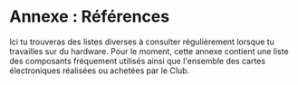 # Annexe : Références
Ici tu trouveras des listes diverses à consulter régulièrement lorsque tu travailles sur du hardware. 
Pour le moment, cette annexe contient une liste des composants fréquement utilisés ainsi que l'ensemble des cartes électroniques réalisées ou achetées par le Club.